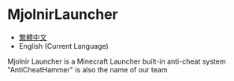 # MjolnirLauncher

- [繁體中文](https://github.com/AntiCheatHammer/MjolnirLauncher/blob/main/README.md)
- English (Current Language)

Mjolnir Launcher is a Minecraft Launcher built-in anti-cheat system "AntiCheatHammer" is also the name of our team
